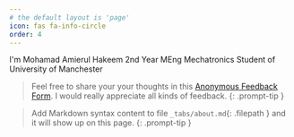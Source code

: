 ```yaml
---
# the default layout is 'page'
icon: fas fa-info-circle
order: 4
---
```


I'm Mohamad Amierul Hakeem 2nd Year MEng Mechatronics Student of University of Manchester



> Feel free to share your your thoughts in this [Anonymous Feedback Form](https://forms.gle/1N6E6vaCAN4bBBHq8). I would really appreciate all kinds of feedback. 
{: .prompt-tip }



> Add Markdown syntax content to file `_tabs/about.md`{: .filepath } and it will show up on this page.
{: .prompt-tip }
